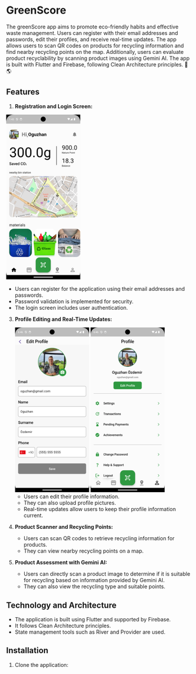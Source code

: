 # GreenScore

The greenScore app aims to promote eco-friendly habits and effective waste management. Users can register with their email addresses and passwords, edit their profiles, and receive real-time updates. The app allows users to scan QR codes on products for recycling information and find nearby recycling points on the map. Additionally, users can evaluate product recyclability by scanning product images using Gemini AI. The app is built with Flutter and Firebase, following Clean Architecture principles. 🌿🌎






## Features

1. **Registration and Login Screen:**
<img src="GreenScoreImages/Screenshot_1718880197.png" alt="Home Screen" width="200" height="auto">

   - Users can register for the application using their email addresses and passwords.
   - Password validation is implemented for security.
   - The login screen includes user authentication.

3. **Profile Editing and Real-Time Updates:**
   <div>
         <img src="GreenScoreImages/Screenshot_1718898403.png" alt="Home Screen" width="200" height="auto">
         <img src="GreenScoreImages/Screenshot_1718898383.png" alt="Home Screen" width="200" height="auto">

   </div>

   
   - Users can edit their profile information.
   - They can also upload profile pictures.
   - Real-time updates allow users to keep their profile information current.

5. **Product Scanner and Recycling Points:**
   - Users can scan QR codes to retrieve recycling information for products.
   - They can view nearby recycling points on a map.

6. **Product Assessment with Gemini AI:**
   - Users can directly scan a product image to determine if it is suitable for recycling based on information provided by Gemini AI.
   - They can also view the recycling type and suitable points.

## Technology and Architecture

- The application is built using Flutter and supported by Firebase.
- It follows Clean Architecture principles.
- State management tools such as River and Provider are used.

## Installation

1. Clone the application:
